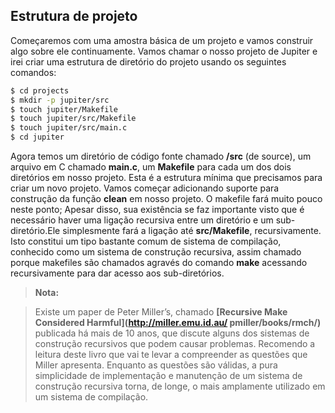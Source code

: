 Estrutura de projeto
--------------------

Começaremos com uma amostra básica de um projeto e vamos construir algo sobre ele continuamente. Vamos chamar o nosso projeto de Jupiter e irei criar uma estrutura de diretório do projeto usando os seguintes comandos:

```bash
$ cd projects
$ mkdir -p jupiter/src
$ touch jupiter/Makefile
$ touch jupiter/src/Makefile
$ touch jupiter/src/main.c
$ cd jupiter
```

Agora temos um diretório de código fonte chamado **/src** (de source), um arquivo em C chamado **main.c**, um **Makefile** para cada um dos dois diretórios em nosso projeto. Esta é a estrutura mínima que precisamos para criar um novo projeto. Vamos começar adicionando suporte para construção da função **clean** em nosso projeto. O makefile fará muito pouco neste ponto; Apesar disso, sua existência se faz importante visto que é necessário haver uma ligação recursiva entre um diretório e um sub-diretório.Ele simplesmente fará a ligação até **src/Makefile**, recursivamente. Isto constitui um tipo bastante comum de sistema de compilação, conhecido como um sistema de construção recursiva, assim chamado porque makefiles são chamados agravés do comando **make** acessando recursivamente para dar acesso aos sub-diretórios.

> **Nota:**

> Existe um paper de Peter Miller’s, chamado  **[Recursive Make Considered Harmful](http://miller.emu.id.au/ pmiller/books/rmch/)**  publicada há mais de 10 anos, que discute alguns dos sistemas de construção recursivos que podem causar problemas. Recomendo a leitura deste livro que vai te levar a compreender as questões que Miller apresenta. Enquanto as questões são válidas, a pura simplicidade de implementação e manutenção de um sistema de construção recursiva torna, de longe, o mais amplamente utilizado em um sistema de compilação.


